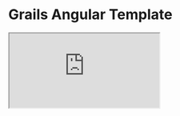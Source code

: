 Grails Angular Template
=======================

<iframe src="http://www.readability.com"></iframe>
